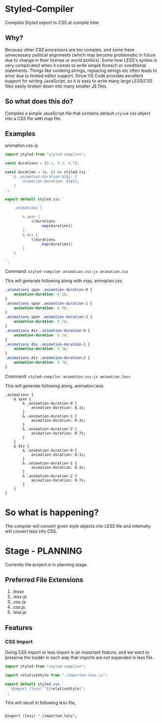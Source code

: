 # Styled-Compiler
Compiles Styled export to CSS at compile time

## Why?
Because other CSS processors are too complex, and some have unnecessary political alignments (which may become problematic in future due to change in their license or world politics). Some how LESS's syntax is very complicated when it comes to write simple foreach or conditional statements. Things like combing strings, replacing strings etc often leads to error due to limited editor support. Since VS Code provides excellent support for wiritng JavaScript, so it is easy to write many large LESS/CSS files easily broken down into many smaller JS files.

## So what does this do?
Compiles a simple JavaScript file that contains default `styled` css object into a CSS file with map file.

## Examples

animation.css-js
```js
import styled from "styled-compiler";

const durations = [0.1, 0.3, 0.7];

const duration = (v, i) => styled.css `
    & .animation-duration-${i}: {
        animation-duration: ${v}s;
    }
`;

export default styled.css `

    .animations {

        & span {
            ${durations
                .map(duration)}
        }
        & div {
            ${durations
                .map(duration)}
        }
    }

`;
```

Command: `styled-compiler animation.css-js animation.css`

This will generate following along with map.
animation.css
```css
.animations span .animation-duration-0 {
    animation-duration: 0.1s;
}
.animations span .animation-duration-1 {
    animation-duration: 0.3s;
}
.animations span .animation-duration-2 {
    animation-duration: 0.7s;
}
.animations div .animation-duration-0 {
    animation-duration: 0.1s;
}
.animations div .animation-duration-1 {
    animation-duration: 0.3s;
}
.animations div .animation-duration-2 {
    animation-duration: 0.7s;
}
```

Command: `styled-compiler animation.css-js animation.less`

This will generate following along.
animation.less

```less
.animations {
    & span {
        & .animation-duration-0 {
            animation-duration: 0.1s;
        }
        & .animation-duration-1 {
            animation-duration: 0.3s;
        }
        & .animation-duration-2 {
            animation-duration: 0.7s;
        }
    }
    & div {
        & .animation-duration-0 {
            animation-duration: 0.1s;
        }
        & .animation-duration-1 {
            animation-duration: 0.3s;
        }
        & .animation-duration-2 {
            animation-duration: 0.7s;
        }
    }
}
```


# So what is happening?

The compiler will convert given style objects into LESS file and internally will convert less into CSS.

# Stage - PLANNING
Currently the project is in planning stage.

## Preferred File Extensions
1. .lessx
2. .less-js
3. .css-js
4. .css.js
5. .less.js

## Features

### CSS Import
Doing CSS import or less import is an important feature, and we want to preserve the loader in such way that imports are not expanded in less file.

```javascript
import styled from "styled-compiler";

import relativeStyle from "./imported.less.js";

export default styled.css `
   @import (less) "${relativeStyle}";
`;

```

This will result in following less file,
```less

@import (less) "./imported.less";

```

